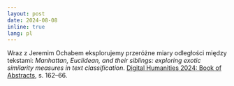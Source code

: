 ```yaml
---
layout: post
date: 2024-08-08
inline: true
lang: pl
---
```


Wraz z Jeremim Ochabem eksplorujemy przeróżne miary odległości między tekstami:
_Manhattan, Euclidean, and their siblings: exploring exotic similarity measures in text classification_. [Digital Humanities 2024: Book of Abstracts](https://zenodo.org/records/13761079), s. 162–66.


